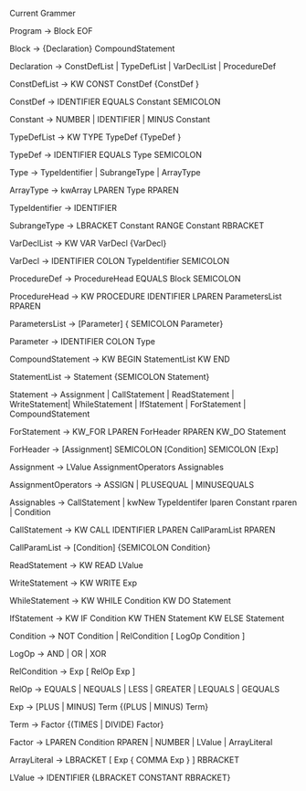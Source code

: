 Current Grammer

Program → Block EOF

Block → {Declaration} CompoundStatement

Declaration → ConstDefList | TypeDefList | VarDeclList | ProcedureDef

ConstDefList → KW CONST ConstDef {ConstDef }

ConstDef → IDENTIFIER EQUALS Constant SEMICOLON

Constant → NUMBER | IDENTIFIER | MINUS Constant

TypeDefList → KW TYPE TypeDef {TypeDef }

TypeDef → IDENTIFIER EQUALS Type SEMICOLON

Type → TypeIdentifier | SubrangeType | ArrayType

ArrayType -> kwArray LPAREN Type RPAREN

TypeIdentifier → IDENTIFIER

SubrangeType → LBRACKET Constant RANGE Constant RBRACKET

VarDeclList → KW VAR VarDecl {VarDecl}

VarDecl → IDENTIFIER COLON TypeIdentifier SEMICOLON

ProcedureDef → ProcedureHead EQUALS Block SEMICOLON

ProcedureHead → KW PROCEDURE IDENTIFIER LPAREN ParametersList RPAREN

ParametersList → [Parameter] { SEMICOLON Parameter}

Parameter → IDENTIFIER COLON Type
 
CompoundStatement → KW BEGIN StatementList KW END

StatementList → Statement {SEMICOLON Statement}

Statement → Assignment | CallStatement | ReadStatement | WriteStatement|
WhileStatement | IfStatement | ForStatement | CompoundStatement

ForStatement → KW_FOR LPAREN ForHeader RPAREN KW_DO Statement

ForHeader → [Assignment] SEMICOLON [Condition] SEMICOLON [Exp]

Assignment → LValue AssignmentOperators Assignables

AssignmentOperators → ASSIGN | PLUSEQUAL | MINUSEQUALS

Assignables → CallStatement 
            | kwNew TypeIdentifer lparen Constant rparen
            | Condition

CallStatement → KW CALL IDENTIFIER LPAREN CallParamList RPAREN

CallParamList → [Condition] {SEMICOLON Condition}

ReadStatement → KW READ LValue

WriteStatement → KW WRITE Exp

WhileStatement → KW WHILE Condition KW DO Statement

IfStatement → KW IF Condition KW THEN Statement KW ELSE Statement

Condition → NOT Condition | RelCondition [ LogOp Condition ] 

LogOp → AND | OR | XOR

RelCondition → Exp [ RelOp Exp ]

RelOp → EQUALS | NEQUALS | LESS | GREATER | LEQUALS | GEQUALS

Exp → [PLUS | MINUS] Term {(PLUS | MINUS) Term}

Term → Factor {(TIMES | DIVIDE) Factor}

Factor → LPAREN Condition RPAREN 
        | NUMBER 
        | LValue
        | ArrayLiteral

ArrayLiteral  → LBRACKET [ Exp { COMMA Exp } ] RBRACKET

LValue → IDENTIFIER {LBRACKET CONSTANT RBRACKET}

